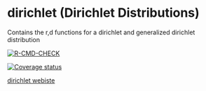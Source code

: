 # dirichlet (Dirichlet Distributions)
Contains the r,d functions for a dirichlet and generalized dirichlet distribution

[![R-CMD-CHECK](https://github.com/bertcarnell/dirichlet/actions/workflows/r_cmd_check.yml/badge.svg)](https://github.com/bertcarnell/dirichlet/actions/workflows/r_cmd_check.yml)

[![Coverage status](https://codecov.io/gh/bertcarnell/dirichlet/branch/master/graph/badge.svg)](https://codecov.io/github/bertcarnell/dirichlet?branch=master)

[dirichlet webiste](https://bertcarnell.github.io/dirichlet/)

